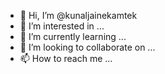 - 👋 Hi, I’m @kunaljainekamtek
- 👀 I’m interested in ...
- 🌱 I’m currently learning ...
- 💞️ I’m looking to collaborate on ...
- 📫 How to reach me ...

<!---
kunaljainekamtek/kunaljainekamtek is a ✨ special ✨ repository because its `README.md` (this file) appears on your GitHub profile.
You can click the Preview link to take a look at your changes.
--->
